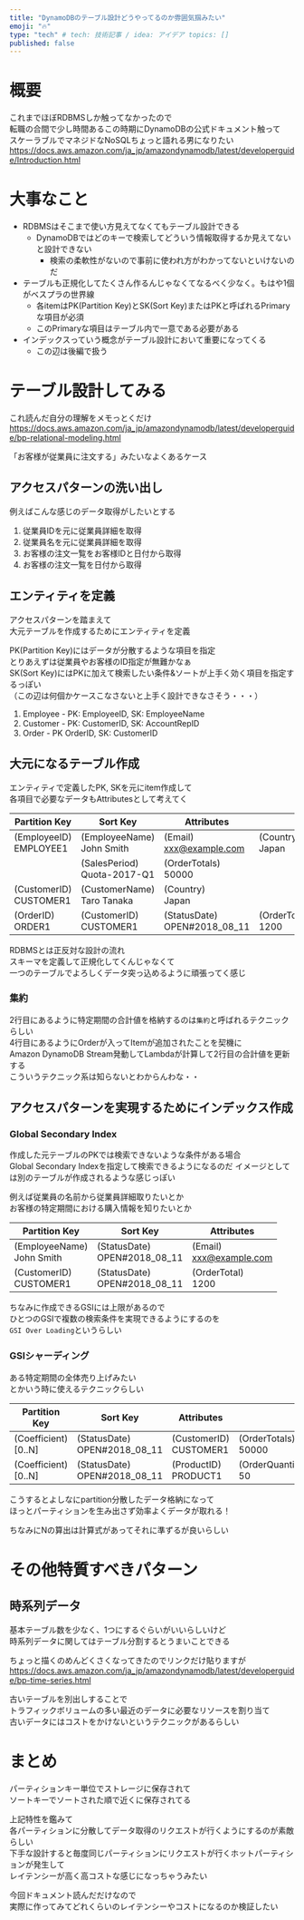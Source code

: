 ```yaml
---
title: "DynamoDBのテーブル設計どうやってるのか雰囲気掴みたい"
emoji: "🔥"
type: "tech" # tech: 技術記事 / idea: アイデア topics: []
published: false
---
```


# 概要

これまでほぼRDBMSしか触ってなかったので  
転職の合間で少し時間あるこの時期にDynamoDBの公式ドキュメント触って  
スケーラブルでマネジドなNoSQLちょっと語れる男になりたい  
https://docs.aws.amazon.com/ja_jp/amazondynamodb/latest/developerguide/Introduction.html

# 大事なこと

- RDBMSはそこまで使い方見えてなくてもテーブル設計できる
    - DynamoDBではどのキーで検索してどういう情報取得するか見えてないと設計できない
        - 検索の柔軟性がないので事前に使われ方がわかってないといけないのだ
- テーブルも正規化してたくさん作るんじゃなくてなるべく少なく。もはや1個がベスプラの世界線
    - 各itemはPK(Partition Key)とSK(Sort Key)またはPKと呼ばれるPrimaryな項目が必須
    - このPrimaryな項目はテーブル内で一意である必要がある
- インデックスっていう概念がテーブル設計において重要になってくる
    - この辺は後編で扱う

# テーブル設計してみる

これ読んだ自分の理解をメモっとくだけ    
https://docs.aws.amazon.com/ja_jp/amazondynamodb/latest/developerguide/bp-relational-modeling.html

「お客様が従業員に注文する」みたいなよくあるケース

## アクセスパターンの洗い出し

例えばこんな感じのデータ取得がしたいとする

1. 従業員IDを元に従業員詳細を取得
2. 従業員名を元に従業員詳細を取得
3. お客様の注文一覧をお客様IDと日付から取得
3. お客様の注文一覧を日付から取得

## エンティティを定義

アクセスパターンを踏まえて  
大元テーブルを作成するためにエンティティを定義

PK(Partition Key)にはデータが分散するような項目を指定  
とりあえずは従業員やお客様のID指定が無難かなぁ     
SK(Sort Key)にはPKに加えて検索したい条件&ソートが上手く効く項目を指定するっぽい  
（この辺は何個かケースこなさないと上手く設計できなさそう・・・）

1. Employee - PK: EmployeeID, SK: EmployeeName
3. Customer - PK: CustomerID, SK: AccountRepID
4. Order - PK OrderID, SK: CustomerID

## 大元になるテーブル作成

エンティティで定義したPK, SKを元にitem作成して  
各項目で必要なデータもAttributesとして考えてく

| Partition Key             | Sort Key                       | Attributes                      |                      |                           |
|---------------------------|--------------------------------|---------------------------------|----------------------|---------------------------|
| (EmployeeID)<br>EMPLOYEE1 | (EmployeeName)<br>John Smith   | (Email)<br>xxx@example.com      | (Country)<br>Japan   |                           |
|                           | (SalesPeriod)<br>Quota-2017-Q1 | (OrderTotals)<br>50000          |                      |                           |
| (CustomerID)<br>CUSTOMER1 | (CustomerName)<br>Taro Tanaka  | (Country)<br>Japan              |                      |                           |
| (OrderID)<br>ORDER1       | (CustomerID)<br>CUSTOMER1      | (StatusDate)<br>OPEN#2018_08_11 | (OrderTotal)<br>1200 | (SalesRepID)<br>EMPLOYEE1 |

RDBMSとは正反対な設計の流れ  
スキーマを定義して正規化してくんじゃなくて  
一つのテーブルでよろしくデータ突っ込めるように頑張ってく感じ

### 集約

2行目にあるように特定期間の合計値を格納するのは`集約`と呼ばれるテクニックらしい  
4行目にあるようにOrderが入ってItemが追加されたことを契機に  
Amazon DynamoDB Stream発動してLambdaが計算して2行目の合計値を更新する  
こういうテクニック系は知らないとわからんわな・・

## アクセスパターンを実現するためにインデックス作成

### Global Secondary Index

作成した元テーブルのPKでは検索できないような条件がある場合  
Global Secondary Indexを指定して検索できるようになるのだ イメージとしては別のテーブルが作成されるような感じっぽい

例えば従業員の名前から従業員詳細取りたいとか  
お客様の特定期間における購入情報を知りたいとか

| Partition Key                | Sort Key                        | Attributes                 |
|------------------------------|---------------------------------|----------------------------|
| (EmployeeName)<br>John Smith | (StatusDate)<br>OPEN#2018_08_11 | (Email)<br>xxx@example.com |
| (CustomerID)<br>CUSTOMER1    | (StatusDate)<br>OPEN#2018_08_11 | (OrderTotal)<br> 1200      |

ちなみに作成できるGSIには上限があるので  
ひとつのGSIで複数の検索条件を実現できるようにするのを  
`GSI Over Loading`というらしい

### GSIシャーディング

ある特定期間の全体売り上げみたい  
とかいう時に使えるテクニックらしい

| Partition Key           | Sort Key                        | Attributes                |                        |
|-------------------------|---------------------------------|---------------------------|------------------------|
| (Coefficient)<br>[0..N] | (StatusDate)<br>OPEN#2018_08_11 | (CustomerID)<br>CUSTOMER1 | (OrderTotals)<br>50000 |
| (Coefficient)<br>[0..N] | (StatusDate)<br>OPEN#2018_08_11 | (ProductID)<br>PRODUCT1   | (OrderQuantity)<br>50  |

こうするとよしなにpartition分散したデータ格納になって  
ほっとパーティションを生み出さず効率よくデータが取れる！

ちなみにNの算出は計算式があってそれに準ずるが良いらしい

# その他特質すべきパターン

## 時系列データ

基本テーブル数を少なく、1つにするぐらいがいいらしいけど  
時系列データに関してはテーブル分割するとうまいことできる

ちょっと描くのめんどくさくなってきたのでリンクだけ貼りますが  
https://docs.aws.amazon.com/ja_jp/amazondynamodb/latest/developerguide/bp-time-series.html

古いテーブルを別出しすることで  
トラフィックボリュームの多い最近のデータに必要なリソースを割り当て  
古いデータにはコストをかけないというテクニックがあるらしい

# まとめ

パーティションキー単位でストレージに保存されて  
ソートキーでソートされた順で近くに保存されてる

上記特性を鑑みて  
各パーティションに分散してデータ取得のリクエストが行くようにするのが素敵らしい  
下手な設計すると毎度同じパーティションにリクエストが行くホットパーティションが発生して  
レイテンシーが高く高コストな感じになっちゃうみたい

今回ドキュメント読んだだけなので  
実際に作ってみてどれくらいのレイテンシーやコストになるのか検証したい